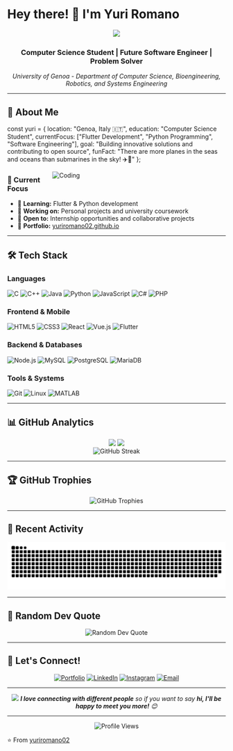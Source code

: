 # Hey there! 👋 I'm Yuri Romano

<div align="center">
  <img src="https://media.giphy.com/media/hvRJCLFzcasrR4ia7z/giphy.gif" width="30px"/>
  <h3>Computer Science Student | Future Software Engineer | Problem Solver</h3>
  <p><em>University of Genoa - Department of Computer Science, Bioengineering, Robotics, and Systems Engineering</em></p>
</div>

---

## 🚀 About Me


const yuri = {
    location: "Genoa, Italy 🇮🇹",
    education: "Computer Science Student",
    currentFocus: ["Flutter Development", "Python Programming", "Software Engineering"],
    goal: "Building innovative solutions and contributing to open source",
    funFact: "There are more planes in the seas and oceans than submarines in the sky! ✈️🌊"
};


<img align="right" alt="Coding" width="400" src="https://media.giphy.com/media/qgQUggAC3Pfv687qPC/giphy.gif">

### 🎯 Current Focus
- 🌱 **Learning:** Flutter & Python development
- 🔭 **Working on:** Personal projects and university coursework
- 💼 **Open to:** Internship opportunities and collaborative projects
- 🎨 **Portfolio:** [yuriromano02.github.io](https://yuriromano02.github.io/)

---

## 🛠️ Tech Stack

### Languages
<p>
  <img alt="C" src="https://img.shields.io/badge/C-00599C?style=for-the-badge&logo=c&logoColor=white"/>
  <img alt="C++" src="https://img.shields.io/badge/C%2B%2B-00599C?style=for-the-badge&logo=c%2B%2B&logoColor=white"/>
  <img alt="Java" src="https://img.shields.io/badge/Java-ED8B00?style=for-the-badge&logo=java&logoColor=white"/>
  <img alt="Python" src="https://img.shields.io/badge/Python-3776AB?style=for-the-badge&logo=python&logoColor=white"/>
  <img alt="JavaScript" src="https://img.shields.io/badge/JavaScript-F7DF1E?style=for-the-badge&logo=javascript&logoColor=black"/>
  <img alt="C#" src="https://img.shields.io/badge/C%23-239120?style=for-the-badge&logo=c-sharp&logoColor=white"/>
  <img alt="PHP" src="https://img.shields.io/badge/PHP-777BB4?style=for-the-badge&logo=php&logoColor=white"/>
</p>

### Frontend & Mobile
<p>
  <img alt="HTML5" src="https://img.shields.io/badge/HTML5-E34F26?style=for-the-badge&logo=html5&logoColor=white"/>
  <img alt="CSS3" src="https://img.shields.io/badge/CSS3-1572B6?style=for-the-badge&logo=css3&logoColor=white"/>
  <img alt="React" src="https://img.shields.io/badge/React-20232A?style=for-the-badge&logo=react&logoColor=61DAFB"/>
  <img alt="Vue.js" src="https://img.shields.io/badge/Vue.js-35495E?style=for-the-badge&logo=vue.js&logoColor=4FC08D"/>
  <img alt="Flutter" src="https://img.shields.io/badge/Flutter-02569B?style=for-the-badge&logo=flutter&logoColor=white"/>
</p>

### Backend & Databases
<p>
  <img alt="Node.js" src="https://img.shields.io/badge/Node.js-43853D?style=for-the-badge&logo=node.js&logoColor=white"/>
  <img alt="MySQL" src="https://img.shields.io/badge/MySQL-00000F?style=for-the-badge&logo=mysql&logoColor=white"/>
  <img alt="PostgreSQL" src="https://img.shields.io/badge/PostgreSQL-316192?style=for-the-badge&logo=postgresql&logoColor=white"/>
  <img alt="MariaDB" src="https://img.shields.io/badge/MariaDB-003545?style=for-the-badge&logo=mariadb&logoColor=white"/>
</p>

### Tools & Systems
<p>
  <img alt="Git" src="https://img.shields.io/badge/Git-F05032?style=for-the-badge&logo=git&logoColor=white"/>
  <img alt="Linux" src="https://img.shields.io/badge/Linux-FCC624?style=for-the-badge&logo=linux&logoColor=black"/>
  <img alt="MATLAB" src="https://img.shields.io/badge/MATLAB-0076A8?style=for-the-badge&logo=mathworks&logoColor=white"/>
</p>

---

## 📊 GitHub Analytics

<div align="center">
  <img height="180em" src="https://github-readme-stats.vercel.app/api?username=yuriromano02&show_icons=true&theme=tokyonight&include_all_commits=true&count_private=true"/>
  <img height="180em" src="https://github-readme-stats.vercel.app/api/top-langs/?username=yuriromano02&layout=compact&langs_count=7&theme=tokyonight"/>
</div>

<div align="center">
  <img src="https://github-readme-streak-stats.herokuapp.com/?user=yuriromano02&theme=tokyonight" alt="GitHub Streak"/>
</div>

---

## 🏆 GitHub Trophies
<div align="center">
  <img src="https://github-profile-trophy.vercel.app/?username=yuriromano02&theme=tokyonight&row=1&column=7" alt="GitHub Trophies"/>
</div>

---

## 🎨 Recent Activity

<div align="center">
  <img alt="Snake eating my contributions" src="https://raw.githubusercontent.com/salesp07/salesp07/output/github-contribution-grid-snake.svg" />
</div>

---

## 💭 Random Dev Quote
<div align="center">
  <img src="https://quotes-github-readme.vercel.app/api?type=horizontal&theme=tokyonight" alt="Random Dev Quote"/>
</div>

---

## 🤝 Let's Connect!

<div align="center">
  
  [![Portfolio](https://img.shields.io/badge/Portfolio-FF5722?style=for-the-badge&logo=todoist&logoColor=white)](https://yuriromano02.github.io/)
  [![LinkedIn](https://img.shields.io/badge/LinkedIn-0077B5?style=for-the-badge&logo=linkedin&logoColor=white)](https://www.linkedin.com/in/yuri-romano-a2587a28b/)
  [![Instagram](https://img.shields.io/badge/Instagram-E4405F?style=for-the-badge&logo=instagram&logoColor=white)](https://instagram.com/yuri.rmn)
  [![Email](https://img.shields.io/badge/Email-D14836?style=for-the-badge&logo=gmail&logoColor=white)](mailto:romanoyuri113@gmail.com)

</div>

---

<div align="center">
  <img src="https://media.giphy.com/media/LnQjpWaON8nhr21vNW/giphy.gif" width="60"> 
  <em><b>I love connecting with different people</b> so if you want to say <b>hi, I'll be happy to meet you more!</b> 😊</em>
</div>

---

<div align="center">
  <img src="https://komarev.com/ghpvc/?username=yuriromano02&label=Profile%20views&color=0e75b6&style=flat" alt="Profile Views" />
</div>

⭐️ From [yuriromano02](https://github.com/yuriromano02)
